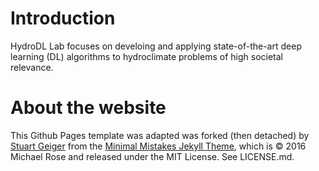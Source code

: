 # Introduction
HydroDL Lab focuses on develoing and applying state-of-the-art deep learning (DL) algorithms to hydroclimate problems of high societal relevance.

# About the website
This Github Pages template was adapted  was forked (then detached) by [Stuart Geiger](https://github.com/staeiou) from the [Minimal Mistakes Jekyll Theme](https://mmistakes.github.io/minimal-mistakes/), which is © 2016 Michael Rose and released under the MIT License. See LICENSE.md.

